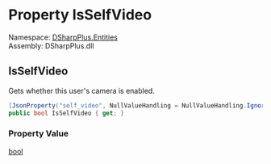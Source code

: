 # Property IsSelfVideo

Namespace: [DSharpPlus.Entities](DSharpPlus.Entities.md)  
Assembly: DSharpPlus.dll

## <a id="DSharpPlus_Entities_DiscordVoiceState_IsSelfVideo"></a>IsSelfVideo

Gets whether this user's camera is enabled.

```csharp
[JsonProperty("self_video", NullValueHandling = NullValueHandling.Ignore)]
public bool IsSelfVideo { get; }
```

### Property Value

[bool](https://learn.microsoft.com/dotnet/api/system.boolean)


